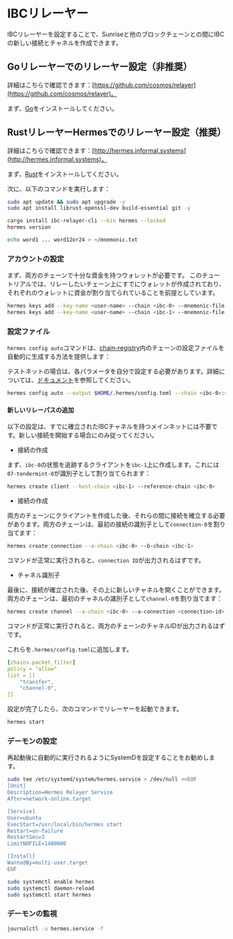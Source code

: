 # IBCリレーヤー

IBCリレーヤーを設定することで、Sunriseと他のブロックチェーンとの間にIBCの新しい接続とチャネルを作成できます。

## Goリレーヤーでのリレーヤー設定（非推奨）

詳細はこちらで確認できます：[https://github.com/cosmos/relayer](https://github.com/cosmos/relayer)。

まず、[Go](https://go.dev/doc/install)をインストールしてください。

## RustリレーヤーHermesでのリレーヤー設定（推奨）

詳細はこちらで確認できます：[http://hermes.informal.systems](http://hermes.informal.systems)。

まず、[Rust](https://www.rust-lang.org/tools/install)をインストールしてください。

次に、以下のコマンドを実行します：

```bash
sudo apt update && sudo apt upgrade -y
sudo apt install librust-openssl-dev build-essential git -y

cargo install ibc-relayer-cli --bin hermes --locked
hermes version

echo word1 ... word12or24 > ~/mnemonic.txt
```

### アカウントの設定

まず、両方のチェーンで十分な資金を持つウォレットが必要です。
このチュートリアルでは、リレーしたいチェーン上にすでにウォレットが作成されており、それぞれのウォレットに資金が割り当てられていることを前提としています。

```bash
hermes keys add --key-name <user-name> --chain <ibc-0> --mnemonic-file mnemonic.txt
hermes keys add --key-name <user-name> --chain <ibc-1> --mnemonic-file mnemonic.txt
```

### 設定ファイル

`hermes config auto`コマンドは、[chain-registry](https://github.com/cosmos/chain-registry)内のチェーンの設定ファイルを自動的に生成する方法を提供します：

テストネットの場合は、各パラメータを自分で設定する必要があります。詳細については、[ドキュメント](https://hermes.informal.systems/documentation/configuration/index.html)を参照してください。

```bash
hermes config auto --output $HOME/.hermes/config.toml --chain <ibc-0>:<key-ibc-0> <ibc-1>:<key-ibc-1> --chain
```

#### 新しいリレーパスの追加

以下の設定は、すでに確立されたIBCチャネルを持つメインネットには不要です。新しい接続を開始する場合にのみ従ってください。

- 接続の作成

まず、`ibc-0`の状態を追跡するクライアントを`ibc-1`上に作成します。これには`07-tendermint-0`が識別子として割り当てられます：

```bash
hermes create client --host-chain <ibc-1> --reference-chain <ibc-0>
```

- 接続の作成

両方のチェーンにクライアントを作成した後、それらの間に接続を確立する必要があります。両方のチェーンは、最初の接続の識別子として`connection-0`を割り当てます：

```bash
hermes create connection --a-chain <ibc-0> --b-chain <ibc-1>
```

コマンドが正常に実行されると、`connection ID`が出力されるはずです。

- チャネル識別子

最後に、接続が確立された後、その上に新しいチャネルを開くことができます。両方のチェーンは、最初のチャネルの識別子として`channel-0`を割り当てます：

```bash
hermes create channel --a-chain <ibc-0> --a-connection <connection-id> --a-port transfer --b-port transfer
```

コマンドが正常に実行されると、両方のチェーンのチャネルIDが出力されるはずです。

これらを`.hermes/config.toml`に追加します。

```yml
[chains.packet_filter]
policy = "allow"
list = [[
    "transfer",
    "channel-0",
]]
```

設定が完了したら、次のコマンドでリレーヤーを起動できます。

```bash
hermes start
```

### デーモンの設定

再起動後に自動的に実行されるようにSystemDを設定することをお勧めします。

```bash
sudo tee /etc/systemd/system/hermes.service > /dev/null <<EOF
[Unit]
Description=Hermes Relayer Service
After=network-online.target

[Service]
User=ubuntu
ExecStart=/usr/local/bin/hermes start
Restart=on-failure
RestartSec=3
LimitNOFILE=1400000

[Install]
WantedBy=multi-user.target
EOF

sudo systemctl enable hermes
sudo systemctl daemon-reload
sudo systemctl start hermes
```

### デーモンの監視

```bash
journalctl -u hermes.service -f
```
